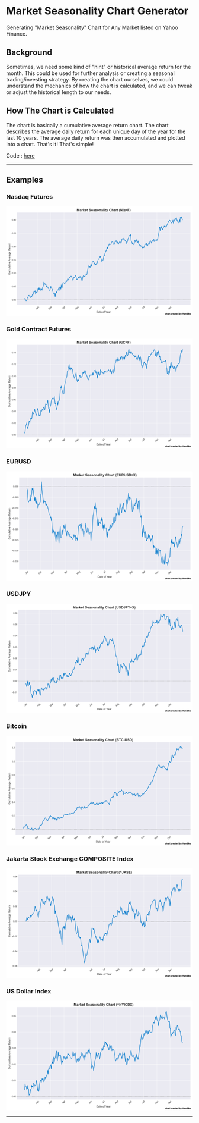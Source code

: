 # Market Seasonality Chart Generator
Generating "Market Seasonality" Chart for Any Market listed on Yahoo Finance.

## Background
Sometimes, we need some kind of "hint" or historical average return for the month. This could be used for further analysis or creating a seasonal trading/investing strategy. By creating the chart ourselves, we could understand the mechanics of how the chart is calculated, and we can tweak or adjust the historical length to our needs.

## How The Chart is Calculated
The chart is basically a cumulative average return chart. The chart describes the average daily return for each unique day of the year for the last 10 years. The average daily return was then accumulated and plotted into a chart. That's it! That's simple!

Code : [here](https://github.com/handiko/Market-Seasonality-Chart-Generator/blob/main/JupyterNotebook/Market%20Seasonality.ipynb)

---
## Examples
### Nasdaq Futures
![](./NQ=F_seasonality_chart.png)


### Gold Contract Futures
![](./GC=F_seasonality_chart.png)


### EURUSD
![](./EURUSD=X_seasonality_chart.png)


### USDJPY
![](./USDJPY=X_seasonality_chart.png)


### Bitcoin
![](./BTC-USD_seasonality_chart.png)


### Jakarta Stock Exchange COMPOSITE Index
![](./^JKSE_seasonality_chart.png)


### US Dollar Index
![](./^NYICDX_seasonality_chart.png)

---
